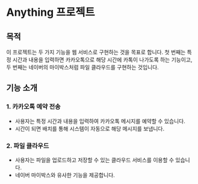 # Anything 프로젝트

## 목적
이 프로젝트는 두 가지 기능을 웹 서비스로 구현하는 것을 목표로 합니다. 첫 번째는 특정 시간과 내용을 입력하면 카카오톡으로 해당 시간에 카톡이 나가도록 하는 기능이고, 두 번째는 네이버의 마이박스처럼 파일 클라우드를 구현하는 것입니다.

## 기능 소개
### 1. 카카오톡 예약 전송
- 사용자는 특정 시간과 내용을 입력하여 카카오톡 메시지를 예약할 수 있습니다.
- 시간이 되면 배치를 통해 시스템이 자동으로 해당 메시지를 보냅니다.

### 2. 파일 클라우드
- 사용자는 파일을 업로드하고 저장할 수 있는 클라우드 서비스를 이용할 수 있습니다.
- 네이버 마이박스와 유사한 기능을 제공합니다.

